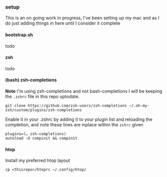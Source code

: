 ### setup

This is an on going work in progress, I've been setting up my mac and as I do just adding things in here until I consider it complete

#### bootstrap.sh

todo

#### zsh

todo

#### (bash) zsh-completions

**Note** I'm using zsh-completions and not bash-completions I will be keeping the `.zshrc` file in this repo uptodate. 

`git clone https://github.com/zsh-users/zsh-completions ~/.oh-my-zsh/custom/plugins/zsh-completions`

Enable it in your .zshrc by adding it to your plugin list and reloading the completion, and note these lines are inplace within the `zshrc` given

```
plugins=(… zsh-completions)
autoload -U compinit && compinit
```

#### htop

Install my preferred htop layout

`cp <thisrepo>/htoprc ~/.config/htop/`

